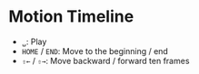 # Motion Timeline

- `␣`: Play
- `HOME` / `END`: Move to the beginning / end
- `⇧←` / `⇧→`: Move backward / forward ten frames
